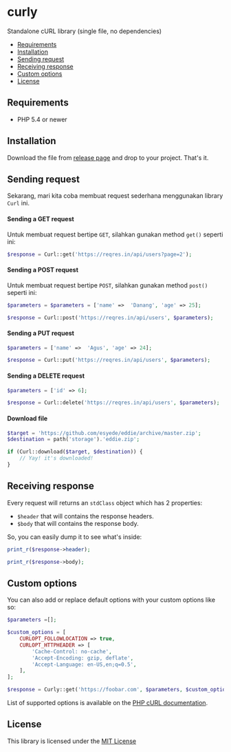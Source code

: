 # curly
Standalone cURL library (single file, no dependencies)

<!-- MarkdownTOC autolink="true" autoanchor="true" levels="2,3" bracket="round" lowercase="only_ascii" -->

- [Requirements](#requirements)
- [Installation](#installation)
- [Sending request](#sending-request)
- [Receiving response](#receiving-response)
- [Custom options](#custom-options)
- [License](#license)

<!-- /MarkdownTOC -->

<a id="requirements"></a>
## Requirements
  - PHP 5.4 or newer



<a id="installation"></a>
## Installation

Download the file from [release page](https://github.com/esyede/curly) and drop to your project. That's it.

<a id="sending-request"></a>
## Sending request
Sekarang, mari kita coba membuat request sederhana menggunakan library `Curl` ini.

<a id="sending-a-get-request"></a>
#### Sending a GET request
Untuk membuat request bertipe `GET`, silahkan gunakan method `get()` seperti ini:

```php
$response = Curl::get('https://reqres.in/api/users?page=2');
```

<a id="sending-a-post-request"></a>
#### Sending a POST request
Untuk membuat request bertipe `POST`, silahkan gunakan method `post()` seperti ini:

```php
$parameters = $parameters = ['name' =>  'Danang', 'age' => 25];

$response = Curl::post('https://reqres.in/api/users', $parameters);
```


<a id="sending-a-put-request"></a>
#### Sending a PUT request

```php
$parameters = ['name' =>  'Agus', 'age' => 24];

$response = Curl::put('https://reqres.in/api/users', $parameters);
```


<a id="sending-a-delete-request"></a>
#### Sending a DELETE request

```php
$parameters = ['id' => 6];

$response = Curl::delete('https://reqres.in/api/users', $parameters);
```

<a id="download-file"></a>
#### Download file

```php
$target = 'https://github.com/esyede/eddie/archive/master.zip';
$destination = path('storage').'eddie.zip';

if (Curl::download($target, $destination)) {
	// Yay! it's downloaded!
}
```


<a id="receiving-response"></a>
## Receiving response
Every request will returns an `stdClass` object which has 2 properties:
  - `$header` that will contains the response headers.
  - `$body` that will contains the response body.

So, you can easily dump it to see what's inside:

```php
print_r($response->header);

print_r($response->body);
```

<a id="custom-options"></a>
## Custom options
You can also add or replace default options with your custom options like so:

```php
$parameters =[];

$custom_options = [
	CURLOPT_FOLLOWLOCATION => true,
	CURLOPT_HTTPHEADER => [
		'Cache-Control: no-cache',
		'Accept-Encoding: gzip, deflate',
		'Accept-Language: en-US,en;q=0.5',
	],
];

$response = Curly::get('https://foobar.com', $parameters, $custom_options);
```

List of supported options is available on the [PHP cURL documentation](https://www.php.net/manual/en/function.curl-setopt.php).


<a id="license"></a>
## License

This library is licensed under the [MIT License](http://opensource.org/licenses/MIT)
